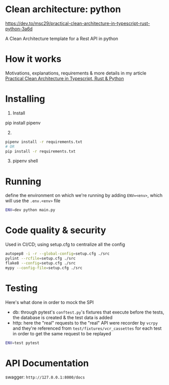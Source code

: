 # Clean architecture: python

https://dev.to/msc29/practical-clean-architecture-in-typescript-rust-python-3a6d

A Clean Architecture template for a Rest API in python

# How it works

Motivations, explanations, requirements & more details in my article [Practical Clean Architecture in Typescript, Rust & Python](https://dev.to/msc29/practical-clean-architecture-in-typescript-rust-python-3a6d)

# Installing

1. Install

pip install pipenv

2. 
```bash
pipenv install -r requirements.txt
# OR
pip install -r requirements.txt
```
3. pipenv shell

# Running

define the environment on which we're running by adding `ENV=<env>`, which will use the `.env.<env>` file

```bash
ENV=dev python main.py
```

# Code quality & security

Used in CI/CD; using setup.cfg to centralize all the config

```bash
autopep8 -i -r --global-config=setup.cfg ./src
pylint --rcfile=setup.cfg ./src
flake8 --config=setup.cfg ./src
mypy --config-file=setup.cfg ./src
```

# Testing

Here's what done in order to mock the SPI

- db: through pytest's `conftest.py`'s fixtures that execute before the tests, the database is created & the test data is added
- http: here the "real" requests to the "real" API were recorder by `vcrpy` and they're referenced from `test/fixtures/vcr_cassettes` for each test in order to get the same request to be replayed

```bash
ENV=test pytest
```

# API Documentation

swagger: `http://127.0.0.1:8000/docs`
